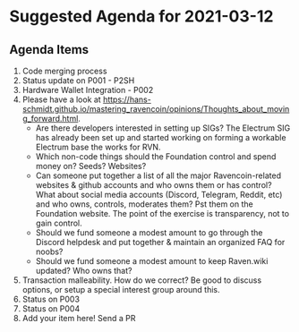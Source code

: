 # Suggested Agenda for 2021-03-12

## Agenda Items
1. Code merging process
1. Status update on P001 - P2SH
1. Hardware Wallet Integration - P002
1. Please have a look at https://hans-schmidt.github.io/mastering_ravencoin/opinions/Thoughts_about_moving_forward.html. 
   - Are there developers interested in setting up SIGs? The Electrum SIG has already been set up and started working on forming a workable Electrum base the works for RVN.
   - Which non-code things should the Foundation control and spend money on? Seeds? Websites?
   - Can someone put together a list of all the major Ravencoin-related websites & github accounts and who owns them or has control? What about social media accounts (Discord, Telegram, Reddit, etc) and who owns, controls, moderates them? Pst them on the Foundation website. The point of the exercise is transparency, not to gain control.
    - Should we fund someone a modest amount to go through the Discord helpdesk and put together & maintain an organized FAQ for noobs?
    - Should we fund someone a modest amount to keep Raven.wiki updated? Who owns that?
1. Transaction malleability. How do we correct? Be good to discuss options, or setup a special interest group around this.
1. Status on P003
1. Status on P004
1. Add your item here! Send a PR
